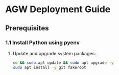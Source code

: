 # AGW Deployment Guide

## Prerequisites

### 1.1 Install Python using pyenv

1. Update and upgrade system packages:
   ```bash
   cd && sudo apt update && sudo apt upgrade -y
   sudo apt install -y git fakeroot
